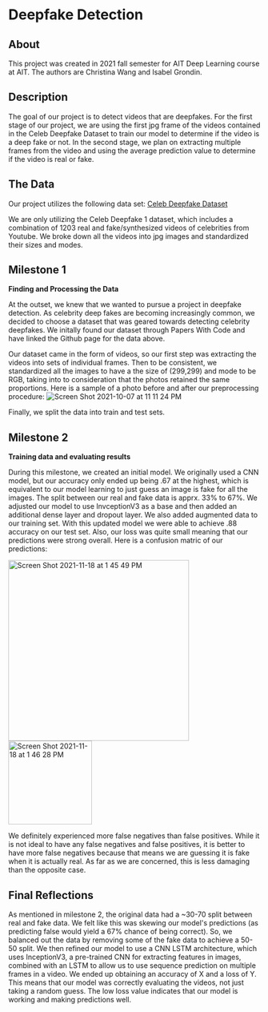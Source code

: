 # Deepfake Detection

## About

This project was created in 2021 fall semester for AIT Deep Learning course at AIT. The authors are Christina Wang and Isabel Grondin. 

## Description

The goal of our project is to detect videos that are deepfakes. For the first stage of our project, we are using the first jpg frame of the videos contained in the Celeb Deepfake Dataset to train our model to determine if the video is a deep fake or not. In the second stage, we plan on extracting multiple frames from the video and using the average prediction value to determine if the video is real or fake. 


## The Data

Our project utilizes the following data set:
[Celeb Deepfake Dataset](https://github.com/yuezunli/celeb-deepfakeforensics)

We are only utilizing the Celeb Deepfake 1 dataset, which includes a combination of 1203 real and fake/synthesized videos of celebrities from Youtube. We broke down all the videos into jpg images and standardized their sizes and modes.


## Milestone 1

**Finding and Processing the Data**

At the outset, we knew that we wanted to pursue a project in deepfake detection. As celebrity deep fakes are becoming increasingly common, we decided to choose a dataset that was geared towards detecting celebrity deepfakes. We initally found our dataset through Papers With Code and have linked the Github page for the data above. 

Our dataset came in the form of videos, so our first step was extracting the videos into sets of individual frames. Then to be consistent, we standardized all the images to have a the size of (299,299) and mode to be RGB, taking into to consideration that the photos retained the same proportions. Here is a sample of a photo before and after our preprocessing procedure:
![Screen Shot 2021-10-07 at 11 11 24 PM](https://user-images.githubusercontent.com/60895491/136463965-cd2c135c-5dc4-4346-bb26-8876508b32c1.jpeg)

Finally, we split the data into train and test sets.

## Milestone 2

**Training data and evaluating results**

During this milestone, we created an initial model. We originally used a CNN model, but our accuracy only ended up being .67 at the highest, which is equivalent to our model learning to just guess an image is fake for all the images. The split between our real and fake data is apprx. 33% to 67%. We adjusted our model to use InvceptionV3 as a base and then added an additional dense layer and dropout layer. We also added augmented data to our training set. With this updated model we were able to achieve .88 accuracy on our test set. Also, our loss was quite small meaning that our predictions were strong overall. Here is a confusion matric of our predictions:

<img width="361" alt="Screen Shot 2021-11-18 at 1 45 49 PM" src="https://user-images.githubusercontent.com/60895491/142417858-5ff442cf-78cd-4307-aa2b-45e0cb4d5ab7.png">

<img width="167" alt="Screen Shot 2021-11-18 at 1 46 28 PM" src="https://user-images.githubusercontent.com/60895491/142417952-73570e0c-0bcf-4419-a494-7a8805815ec4.png">

We definitely experienced more false negatives than false positives. While it is not ideal to have any false negatives and false positives, it is better to have more false negatives because that means we are guessing it is fake when it is actually real. As far as we are concerned, this is less damaging than the opposite case.


## Final Reflections

As mentioned in milestone 2, the original data had a ~30-70 split between real and fake data. We felt like this was skewing our model's predictions (as predicting false would yield a 67% chance of being correct). So, we balanced out the data by removing some of the fake data to achieve a 50-50 split. We then refined our model to use a CNN LSTM architecture, which uses InceptionV3, a pre-trained CNN for extracting features in images, combined with an LSTM to allow us to use sequence prediction on multiple frames in a video. We ended up obtaining an accuracy of X and a loss of Y. This means that our model was correctly evaluating the videos, not just taking a random guess. The low loss value indicates that our model is working and making predictions well. 


